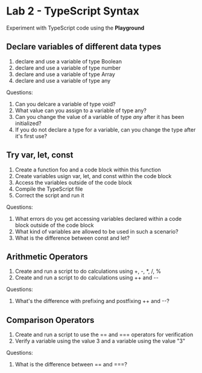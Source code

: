 # Lab 2 - TypeScript Syntax

Experiment with TypeScript code using the **Playground**

## Declare variables of different data types
1. declare and use a variable of type Boolean
2. declare and use a variable of type number
3. declare and use a variable of type Array<int>
4. declare and use a variable of type any

Questions:

1. Can you delcare a variable of type void?
2. What value can you assign to a variable of type any?
3. Can you change the value of a variable of type *any* after it has been initialized?
4. If you do not declare a type for a variable, can you change the type after it's first use?

## Try var, let, const

1. Create a function foo and a code block within this function
2. Create variables usign var, let, and const within the code block
3. Access the variables outside of the code block
4. Compile the TypeScript file
5. Correct the script and run it

Questions:

1. What errors do you get accessing variables declared within a code block outside of the code block
2. What kind of variables are allowed to be used in such a scenario?
3. What is the difference between const and let?

## Arithmetic Operators

1. Create and run a script to do calculations using +, -, *, /, %
2. Create and run a script to do calculations using ++ and --

Questions:

1. What's the difference with prefixing and postfixing ++ and --?


## Comparison Operators

1. Create and run a script to use the == and === operators for verification
2. Verify a variable using the value 3 and a variable using the value "3"

Questions:

1. What is the difference between == and ===?

